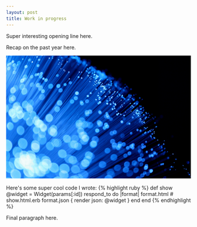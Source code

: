 ```yaml
---
layout: post
title: Work in progress
---
```


Super interesting opening line here.

Recap on the past year here.

![Fiber optic picture that is super cool](/images/fiber-optics.jpg)

Here's some super cool code I wrote:
{% highlight ruby %}
def show
  @widget = Widget(params[:id])
  respond_to do |format|
    format.html # show.html.erb
    format.json { render json: @widget }
  end
end
{% endhighlight %}

Final paragraph here. 